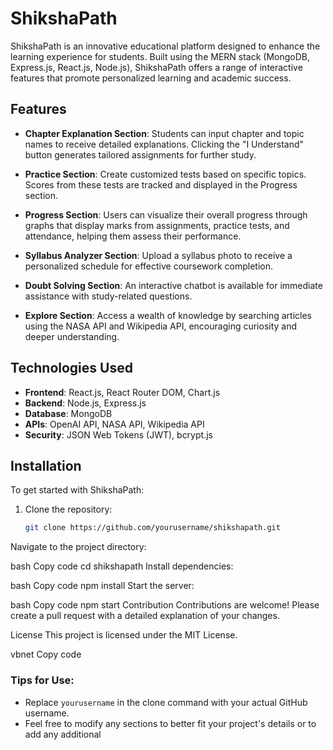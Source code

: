 # ShikshaPath

ShikshaPath is an innovative educational platform designed to enhance the learning experience for students. Built using the MERN stack (MongoDB, Express.js, React.js, Node.js), ShikshaPath offers a range of interactive features that promote personalized learning and academic success.

## Features

- **Chapter Explanation Section**: Students can input chapter and topic names to receive detailed explanations. Clicking the "I Understand" button generates tailored assignments for further study.
  
- **Practice Section**: Create customized tests based on specific topics. Scores from these tests are tracked and displayed in the Progress section.
  
- **Progress Section**: Users can visualize their overall progress through graphs that display marks from assignments, practice tests, and attendance, helping them assess their performance.
  
- **Syllabus Analyzer Section**: Upload a syllabus photo to receive a personalized schedule for effective coursework completion.
  
- **Doubt Solving Section**: An interactive chatbot is available for immediate assistance with study-related questions.
  
- **Explore Section**: Access a wealth of knowledge by searching articles using the NASA API and Wikipedia API, encouraging curiosity and deeper understanding.

## Technologies Used

- **Frontend**: React.js, React Router DOM, Chart.js
- **Backend**: Node.js, Express.js
- **Database**: MongoDB
- **APIs**: OpenAI API, NASA API, Wikipedia API
- **Security**: JSON Web Tokens (JWT), bcrypt.js

## Installation

To get started with ShikshaPath:

1. Clone the repository:
   ```bash
   git clone https://github.com/yourusername/shikshapath.git
Navigate to the project directory:

bash
Copy code
cd shikshapath
Install dependencies:

bash
Copy code
npm install
Start the server:

bash
Copy code
npm start
Contribution
Contributions are welcome! Please create a pull request with a detailed explanation of your changes.

License
This project is licensed under the MIT License.

vbnet
Copy code

### Tips for Use:
- Replace `yourusername` in the clone command with your actual GitHub username.
- Feel free to modify any sections to better fit your project's details or to add any additional 
